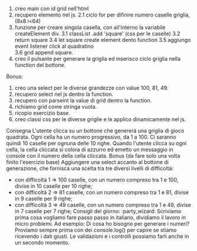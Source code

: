 1. creo main con id grid nell'html
2. recupero elemento nel js.
2.1 ciclo for per difinire numero caselle griglia, (8x8 i<64)
3. funzione per creare singola casella, con all'interno la variabile createElement div.
3.1 classList .add 'square' (css per le caselle)
3.2 return square
3.4  let square create element dento function 
3.5 aggiungo event listener click al quadratino  
3.6 grid append square.
4. creo il pulsante per generare la griglia ed inserisco ciclo griglia nella function del bottone.



Bonus:
1. creo una select per le diverse grandezze con value 100, 81, 49.
2. recupero select nel js dentro la function.
3. recupero con parseint la value di grid dentro la function.
4. richiamo grid come stringa vuota.
5. ricopio esercizio base.
6. creo classi css per le diverse griglie e le applico dinamicamente nel js.













Consegna
L'utente clicca su un bottone che genererà una griglia di gioco quadrata.
Ogni cella ha un numero progressivo, da 1 a 100. Ci saranno quindi 10 caselle per ognuna delle 10 righe. Quando l'utente clicca su ogni cella, la cella cliccata si colora di azzurro ed emetto un messaggio in console con il numero della cella cliccata.
Bonus (da fare solo una volta finito l'esercizio base)
Aggiungere una select accanto al bottone di generazione, che fornisca una scelta tra tre diversi livelli di difficoltà:
- con difficoltà 1 => 100 caselle, con un numero compreso tra 1 e 100, divise in 10 caselle per 10 righe;
- con difficoltà 2 => 81 caselle, con un numero compreso tra 1 e 81, divise in 9 caselle per 9 righe;
- con difficoltà 3 => 49 caselle, con un numero compreso tra 1 e 49, divise in 7 caselle per 7 righe;
Consigli del giorno:
:party_wizard: Scriviamo prima cosa vogliamo fare passo passo in italiano, dividiamo il lavoro in micro problemi.
Ad esempio: Di cosa ho bisogno per generare i numeri? Proviamo sempre prima con dei console.log() per capire se stiamo ricevendo i dati giusti. Le validazioni e i controlli possiamo farli anche in un secondo momento.